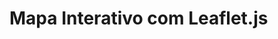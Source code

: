 <!DOCTYPE html>
<html lang="pt-BR">
<head>
  <meta charset="UTF-8">
  <meta name="viewport" content="width=device-width, initial-scale=1.0">
  <title>Mapa Interativo com Leaflet.js</title>
  <link rel="stylesheet" href="https://unpkg.com/leaflet@1.7.1/dist/leaflet.css" />
  <style>
    #map {
      height: 500px;
      width: 100%;
    }
  </style>
</head>
<body>

  <h1>Mapa Interativo com Leaflet.js</h1>
  <div id="map"></div>

  <script src="https://unpkg.com/leaflet@1.7.1/dist/leaflet.js"></script>
  <script>
    // Inicializa o mapa
    var map = L.map('map').setView([-1.455, -48.490], 12); // Coordenadas de Belém, PA

    // Adiciona camada de tile do OpenStreetMap
    L.tileLayer('https://{s}.tile.openstreetmap.org/{z}/{x}/{y}.png', {
      attribution: '&copy; <a href="https://www.openstreetmap.org/copyright">OpenStreetMap</a> contributors'
    }).addTo(map);

    // Adiciona marcador com pop-up
    var marker = L.marker([-1.455, -48.490]).addTo(map);
    marker.bindPopup('<b>Belém, PA</b><br>Capital do Pará').openPopup();

    // Adiciona círculo com estilo
    var circle = L.circle([-1.455, -48.490], {
      color: 'blue',
      fillColor: '#30a7d7',
      fillOpacity: 0.5,
      radius: 500
    }).addTo(map);
    circle.bindPopup('Área de interesse');

    // Adiciona polígono com estilo
    var polygon = L.polygon([
      [-1.460, -48.495],
      [-1.450, -48.495],
      [-1.450, -48.485]
    ], {
      color: 'green',
      weight: 3,
      opacity: 0.5,
      fillColor: '#32cd32',
      fillOpacity: 0.2
    }).addTo(map);
    polygon.bindPopup('Área delimitada');

    // Adiciona controle de zoom
    L.control.zoom({
      position: 'topright'
    }).addTo(map);
  </script>

</body>
</html>
